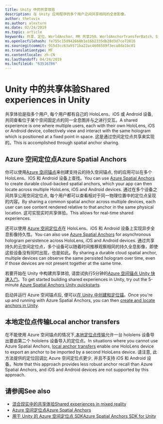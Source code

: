 ```yaml
---
title: Unity 中的共享体验
description: 在 Unity 应用程序的多个用户之间共享相同的全息影像。
author: thetuvix
ms.author: alexturn
ms.date: 02/24/2019
ms.topic: article
keywords: 共享、定位、WorldAnchor、MR 共享250、WorldAnchorTransferBatch、SpatialPerception、Azure、Azure 空间锚, ASA
ms.openlocfilehash: fe755c15d942660b1e16b2335db28d3d7ce72816
ms.sourcegitcommit: 915d3cc63a5571ba22ac4608589f3eca8da1bc81
ms.translationtype: MT
ms.contentlocale: zh-CN
ms.lasthandoff: 04/24/2019
ms.locfileid: "63516786"
---
```

# <a name="shared-experiences-in-unity"></a><span data-ttu-id="641f1-104">Unity 中的共享体验</span><span class="sxs-lookup"><span data-stu-id="641f1-104">Shared experiences in Unity</span></span>

<span data-ttu-id="641f1-105">共享体验是指多个用户, 每个用户都有自己的 HoloLens、iOS 或 Android 设备, 共同查看位于某个空间固定点的同一全息图并与之进行交互。</span><span class="sxs-lookup"><span data-stu-id="641f1-105">A shared experience is one where multiple users, each with their own HoloLens, iOS or Android device, collectively view and interact with the same hologram which is positioned at a fixed point in space.</span></span> <span data-ttu-id="641f1-106">这是通过空间定位点共享来实现的。</span><span class="sxs-lookup"><span data-stu-id="641f1-106">This is accomplished through spatial anchor sharing.</span></span>

## <a name="azure-spatial-anchors"></a><span data-ttu-id="641f1-107">Azure 空间定位点</span><span class="sxs-lookup"><span data-stu-id="641f1-107">Azure Spatial Anchors</span></span>

<span data-ttu-id="641f1-108">你可以使用<a href="https://docs.microsoft.com/azure/spatial-anchors/overview" target="_blank">Azure 空间锚点</a>来创建支持云的持久空间锚点, 你的应用可以在多个 HoloLens、IOS 和 Android 设备上查找。</span><span class="sxs-lookup"><span data-stu-id="641f1-108">You can use <a href="https://docs.microsoft.com/azure/spatial-anchors/overview" target="_blank">Azure Spatial Anchors</a> to create durable cloud-backed spatial anchors, which your app can then locate across multiple HoloLens, iOS and Android devices.</span></span>  <span data-ttu-id="641f1-109">通过在多个设备之间共享公用空间定位点, 每个用户都可以查看相对于同一物理位置中的定位点呈现的内容。</span><span class="sxs-lookup"><span data-stu-id="641f1-109">By sharing a common spatial anchor across multiple devices, each user can see content rendered relative to that anchor in the same physical location.</span></span>  <span data-ttu-id="641f1-110">这可实现实时共享体验。</span><span class="sxs-lookup"><span data-stu-id="641f1-110">This allows for real-time shared experiences.</span></span>

<span data-ttu-id="641f1-111">还可以使用 <a href="https://docs.microsoft.com/azure/spatial-anchors/overview" target="_blank">Azure 空间定位点</a>在 HoloLens、iOS 和 Android 设备上实现异步全息影像持久性。</span><span class="sxs-lookup"><span data-stu-id="641f1-111">You can also use <a href="https://docs.microsoft.com/azure/spatial-anchors/overview" target="_blank">Azure Spatial Anchors</a> for asynchronous hologram persistence across HoloLens, iOS and Android devices.</span></span>  <span data-ttu-id="641f1-112">通过共享持久的云空间定位点，多个设备可以随着时间推移观察相同的持久全息影像，即使这些设备没有同时出现，也是如此。</span><span class="sxs-lookup"><span data-stu-id="641f1-112">By sharing a durable cloud spatial anchor, multiple devices can observe the same persisted hologram over time, even if those devices are not present together at the same time.</span></span>

<span data-ttu-id="641f1-113">若要开始在 Unity 中构建共享体验, 请尝试执行5分钟的<a href="https://docs.microsoft.com/azure/spatial-anchors/unity-overview" target="_blank">Azure 空间锚点 Unity 快速入门</a>。</span><span class="sxs-lookup"><span data-stu-id="641f1-113">To get started building shared experiences in Unity, try out the 5-minute <a href="https://docs.microsoft.com/azure/spatial-anchors/unity-overview" target="_blank">Azure Spatial Anchors Unity quickstarts</a>.</span></span>

<span data-ttu-id="641f1-114">启动并运行 Azure 空间锚点后, 便可以<a href="https://docs.microsoft.com/azure/spatial-anchors/concepts/create-locate-anchors-unity" target="_blank">在 Unity 中创建和定位锚</a>。</span><span class="sxs-lookup"><span data-stu-id="641f1-114">Once you're up and running with Azure Spatial Anchors, you can then <a href="https://docs.microsoft.com/azure/spatial-anchors/concepts/create-locate-anchors-unity" target="_blank">create and locate anchors in Unity</a>.</span></span>

## <a name="local-anchor-transfers"></a><span data-ttu-id="641f1-115">本地定位点传输</span><span class="sxs-lookup"><span data-stu-id="641f1-115">Local anchor transfers</span></span>

<span data-ttu-id="641f1-116">在不能使用 Azure 空间锚点的情况下,[本地定位点传输](local-anchor-transfers-in-unity.md)允许一台 hololens 设备导出要由第二个 hololens 设备导入的定位点。</span><span class="sxs-lookup"><span data-stu-id="641f1-116">In situations where you cannot use Azure Spatial Anchors, [local anchor transfers](local-anchor-transfers-in-unity.md) enable one HoloLens device to export an anchor to be imported by a second HoloLens device.</span></span>  <span data-ttu-id="641f1-117">请注意, 此方法提供的定位回调比 Azure 空间定位点更少, 并且不支持 iOS 和 Android 设备。</span><span class="sxs-lookup"><span data-stu-id="641f1-117">Note that this approach provides less robust anchor recall than Azure Spatial Anchors, and iOS and Android devices are not supported by this approach.</span></span>

## <a name="see-also"></a><span data-ttu-id="641f1-118">请参阅</span><span class="sxs-lookup"><span data-stu-id="641f1-118">See also</span></span>
* [<span data-ttu-id="641f1-119">混合现实中的共享体验</span><span class="sxs-lookup"><span data-stu-id="641f1-119">Shared experiences in mixed reality</span></span>](shared-experiences-in-mixed-reality.md)
* <span data-ttu-id="641f1-120"><a href="https://docs.microsoft.com/azure/spatial-anchors" target="_blank">Azure 空间定位点</a></span><span class="sxs-lookup"><span data-stu-id="641f1-120"><a href="https://docs.microsoft.com/azure/spatial-anchors" target="_blank">Azure Spatial Anchors</a></span></span>
* <span data-ttu-id="641f1-121"><a href="https://docs.microsoft.com/dotnet/api/Microsoft.Azure.SpatialAnchors" target="_blank">用于 Unity 的 Azure 空间定位点 SDK</a></span><span class="sxs-lookup"><span data-stu-id="641f1-121"><a href="https://docs.microsoft.com/dotnet/api/Microsoft.Azure.SpatialAnchors" target="_blank">Azure Spatial Anchors SDK for Unity</a></span></span>